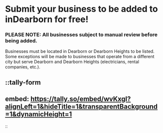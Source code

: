# Submit your business to be added to inDearborn for free!


### PLEASE NOTE: All businesses subject to manual review before being added.

Businesses must be located in Dearborn or Dearborn Heights to be listed. Some exceptions will be made to businesses that operate from a different city but serve Dearborn and Dearborn Heights (electricians, rental companies, etc.).


::tally-form
---
embed: https://tally.so/embed/wvKxgl?alignLeft=1&hideTitle=1&transparentBackground=1&dynamicHeight=1
---
::
